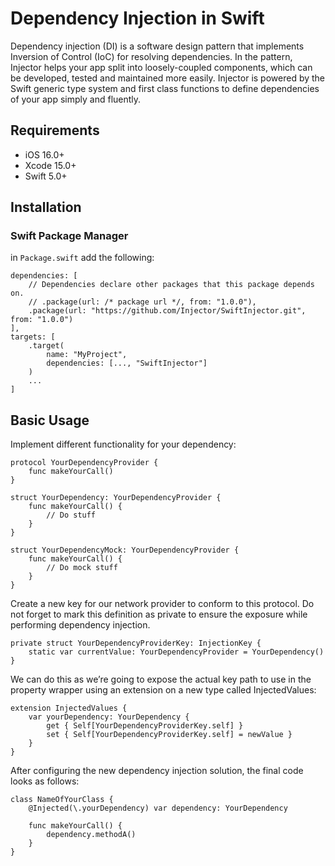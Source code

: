 # Dependency Injection in Swift

Dependency injection (DI) is a software design pattern that implements Inversion of Control (IoC) for resolving dependencies. In the pattern, Injector helps your app split into loosely-coupled components, which can be developed, tested and maintained more easily. Injector is powered by the Swift generic type system and first class functions to define dependencies of your app simply and fluently.

## Requirements
- iOS 16.0+
- Xcode 15.0+
- Swift 5.0+

## Installation

### Swift Package Manager
in ```Package.swift``` add the following:

```
dependencies: [
    // Dependencies declare other packages that this package depends on.
    // .package(url: /* package url */, from: "1.0.0"),
    .package(url: "https://github.com/Injector/SwiftInjector.git", from: "1.0.0")
],
targets: [
    .target(
        name: "MyProject",
        dependencies: [..., "SwiftInjector"]
    )
    ...
]
```

## Basic Usage

Implement different functionality for your dependency:

```
protocol YourDependencyProvider {
    func makeYourCall()
}

struct YourDependency: YourDependencyProvider {
    func makeYourCall() {
        // Do stuff
    }
}

struct YourDependencyMock: YourDependencyProvider {
    func makeYourCall() {
        // Do mock stuff
    }
}
```

Create a new key for our network provider to conform to this protocol. Do not forget to mark this definition as private to ensure the exposure while performing dependency injection.

```
private struct YourDependencyProviderKey: InjectionKey {
    static var currentValue: YourDependencyProvider = YourDependency()
}
```

We can do this as we’re going to expose the actual key path to use in the property wrapper using an extension on a new type called InjectedValues:


```
extension InjectedValues {
    var yourDependency: YourDependency {
        get { Self[YourDependencyProviderKey.self] }
        set { Self[YourDependencyProviderKey.self] = newValue }
    }
}
```

After configuring the new dependency injection solution, the final code looks as follows:

```
class NameOfYourClass {
    @Injected(\.yourDependency) var dependency: YourDependency
    
    func makeYourCall() {
        dependency.methodA()
    }
}
```

